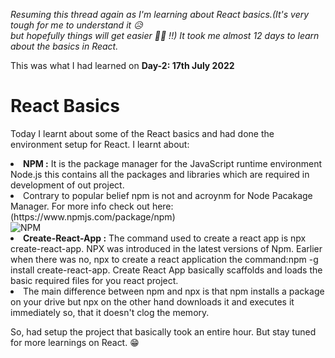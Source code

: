 <em>Resuming this thread again as I'm learning about React basics.(It's very tough for me to understand it 😥 <br /> 
but hopefully things will get
easier 🤩😎 !!)
It took me almost 12 days to learn about the basics in React.</em><br /> 

This was what I had learned on <strong>Day-2: 17th July 2022</strong>

# React Basics
Today I learnt about some of the React basics and had done the
environment setup for React.
I learnt about:
<li> <strong>NPM :</strong> It is the package manager for the JavaScript runtime
environment Node.js this contains all the packages and libraries which
are required in development of out project.
<li> Contrary to popular belief npm is not and acroynm for Node Pacakage Manager. For more info check out here: (https://www.npmjs.com/package/npm) <br /> 
 <img src="https://user-images.githubusercontent.com/68496657/181200343-075986ed-a510-402e-a843-080e39c63507.png" alt="NPM" >

<li> <strong>Create-React-App :</strong> The command used to create a react app is npx create-react-app. NPX was introduced in the latest versions of Npm.
Earlier when there was no, npx to create a react application the command:npm -g install create-react-app.
Create React App basically scaffolds and loads the basic required files for you react project.
 <li> The main difference between npm and npx is that npm installs a package on your drive but npx on the other hand downloads it and executes it immediately so, that it doesn't clog the memory.
 
   
  So, had setup the project that basically took an entire hour. But stay tuned for more learnings on React. 😁
